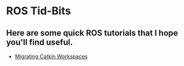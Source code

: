 # ROS Tid-Bits
## Here are some quick ROS tutorials that I hope you'll find useful.

- [Migrating Catkin Workspaces](https://github.com/JamesHolland181/ROS-Tutorials/blob/main/Migrating%20Catkin%20Workspace/README.md)
